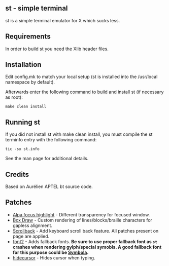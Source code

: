 st - simple terminal
--------------------
st is a simple terminal emulator for X which sucks less.


Requirements
------------
In order to build st you need the Xlib header files.


Installation
------------
Edit config.mk to match your local setup (st is installed into
the /usr/local namespace by default).

Afterwards enter the following command to build and install st (if
necessary as root):

    make clean install


Running st
----------
If you did not install st with make clean install, you must compile
the st terminfo entry with the following command:

    tic -sx st.info

See the man page for additional details.

Credits
-------
Based on Aurélien APTEL <aurelien dot aptel at gmail dot com> bt source code.

Patches
-------

- [Alpa focus highlight](https://st.suckless.org/patches/alpha_focus_highlight/) - Different transparency for focused window.
- [Box Draw](https://st.suckless.org/patches/boxdraw/) - Custom rendering of lines/blocks/braille characters for gapless alignment.
- [Scrollback](https://st.suckless.org/patches/scrollback/) - Add keyboard scroll back feature. All patches present on page are applied.
- [font2](https://st.suckless.org/patches/font2/) - Adds fallback fonts. **Be sure to use proper fallback font as `st` crashes when rendering gylph/special symobls. A good fallback font for this purpose could be [Symbola](https://fontlibrary.org/en/font/symbola).**
- [hidecursor](https://st.suckless.org/patches/hidecursor/) - Hides cursor when typing.
